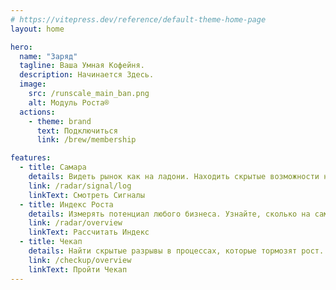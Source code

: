 ```yaml
---
# https://vitepress.dev/reference/default-theme-home-page
layout: home

hero:
  name: "Заряд"
  tagline: Ваша Умная Кофейня.
  description: Начинается Здесь.
  image:
    src: /runscale_main_ban.png
    alt: Модуль Роста®
  actions:
    - theme: brand
      text: Подключиться
      link: /brew/membership

features:
  - title: Самара
    details: Видеть рынок как на ладони. Находить скрытые возможности на основе тысяч отзывов и данных конкурентов.
    link: /radar/signal/log
    linkText: Смотреть Сигналы
  - title: Индекс Роста
    details: Измерять потенциал любого бизнеса. Узнайте, сколько на самом деле может приносить ваша компания.
    link: /radar/overview
    linkText: Рассчитать Индекс
  - title: Чекап
    details: Найти скрытые разрывы в процессах, которые тормозят рост. Получить 3 конкретных улучшения за 30 дней.
    link: /checkup/overview
    linkText: Пройти Чекап
---
```

